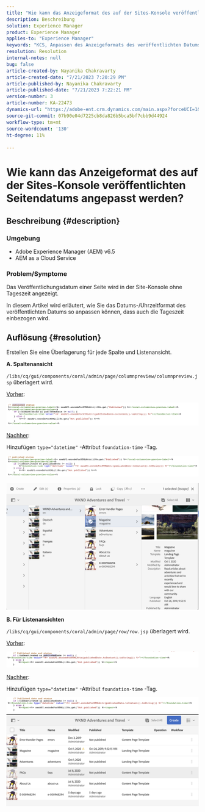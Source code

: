 ```yaml
---
title: "Wie kann das Anzeigeformat des auf der Sites-Konsole veröffentlichten Seitendatums angepasst werden?"
description: Beschreibung
solution: Experience Manager
product: Experience Manager
applies-to: "Experience Manager"
keywords: "KCS, Anpassen des Anzeigeformats des veröffentlichten Datums, um Zeit, AEM, Site-Konsole einzubeziehen"
resolution: Resolution
internal-notes: null
bug: false
article-created-by: Nayanika Chakravarty
article-created-date: "7/21/2023 7:20:29 PM"
article-published-by: Nayanika Chakravarty
article-published-date: "7/21/2023 7:22:21 PM"
version-number: 3
article-number: KA-22473
dynamics-url: "https://adobe-ent.crm.dynamics.com/main.aspx?forceUCI=1&pagetype=entityrecord&etn=knowledgearticle&id=7deee0a5-fb27-ee11-9966-6045bd006ce9"
source-git-commit: 07b90e04d7225cb8da826b5bca5bf7cbb9d44924
workflow-type: tm+mt
source-wordcount: '130'
ht-degree: 11%

---
```


# Wie kann das Anzeigeformat des auf der Sites-Konsole veröffentlichten Seitendatums angepasst werden?

## Beschreibung {#description}


### Umgebung

- Adobe Experience Manager (AEM) v6.5
- AEM as a Cloud Service


### Problem/Symptome

Das Veröffentlichungsdatum einer Seite wird in der Site-Konsole ohne Tageszeit angezeigt.

In diesem Artikel wird erläutert, wie Sie das Datums-/Uhrzeitformat des veröffentlichten Datums so anpassen können, dass auch die Tageszeit einbezogen wird.


## Auflösung {#resolution}


Erstellen Sie eine Überlagerung für jede Spalte und Listenansicht.

<b>A. Spaltenansicht</b>

`/libs/cq/gui/components/coral/admin/page/columnpreview/columnpreview.jsp` überlagert wird.

<u>Vorher</u>:

![](assets/76d8eda9-2625-ee11-9cbe-6045bd006a22.png)

<u>Nachher</u>:

Hinzufügen `type="datetime"` -Attribut `foundation-time` -Tag.

![](assets/bc3fccb7-2625-ee11-9cbe-6045bd006a22.png)

![](assets/4b4c42f9-2625-ee11-9cbe-6045bd006a22.png)

<b>B. Für Listenansichten</b>

`/libs/cq/gui/components/coral/admin/page/row/row.jsp` überlagert wird.

<u>Vorher</u>:

![](assets/b4d354c8-2625-ee11-9cbe-6045bd006a22.png)

<u>Nachher</u>:

Hinzufügen `type="datetime"` -Attribut `foundation-time` -Tag.

![](assets/82f75cd6-2625-ee11-9cbe-6045bd006a22.png)
![](assets/807c0517-2725-ee11-9cbe-6045bd006a22.png)
